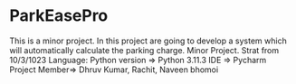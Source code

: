 # ParkEasePro
This is a minor project. In this project are going to develop a system which will automatically calculate the parking charge.
Minor Project.
Strat from 10/3/1023
Language: Python version => Python 3.11.3
IDE => Pycharm
Project Member=> Dhruv Kumar, Rachit, Naveen bhomoi

